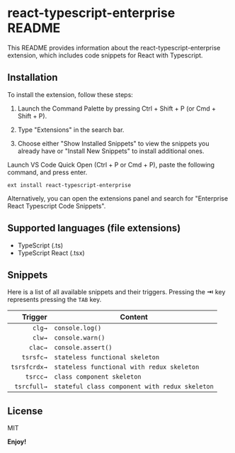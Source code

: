 # react-typescript-enterprise README

This README provides information about the react-typescript-enterprise extension, which includes code snippets for React with Typescript.

## Installation

To install the extension, follow these steps:

1. Launch the Command Palette by pressing Ctrl + Shift + P (or Cmd + Shift + P).

2. Type "Extensions" in the search bar.

3. Choose either "Show Installed Snippets" to view the snippets you already have or "Install New Snippets" to install additional ones.

Launch VS Code Quick Open (Ctrl + P or Cmd + P), paste the following command, and press enter.

`ext install react-typescript-enterprise`

Alternatively, you can open the extensions panel and search for "Enterprise React Typescript Code Snippets".

## Supported languages (file extensions)

* TypeScript (.ts)
* TypeScript React (.tsx)

## Snippets

Here is a list of all available snippets and their triggers. Pressing the **⇥** key represents pressing the `TAB` key.

| Trigger  | Content |
| -------: | ------- |
| `clg→` | `console.log()` |
| `clw→` | `console.warn()` |
| `clac→`| `console.assert()` |
| `tsrsfc→`| `stateless functional skeleton` |
| `tsrsfcrdx→`| `stateless functional with redux skeleton` |
| `tsrcc→`| `class component skeleton` |
| `tsrcfull→`| `stateful class component with redux skeleton` |

## License

MIT

**Enjoy!**
